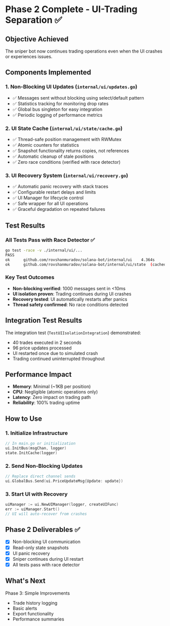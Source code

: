 # Phase 2 Complete - UI-Trading Separation ✅

## Objective Achieved
The sniper bot now continues trading operations even when the UI crashes or experiences issues.

## Components Implemented

### 1. Non-Blocking UI Updates (`internal/ui/updates.go`)
- ✅ Messages sent without blocking using select/default pattern
- ✅ Statistics tracking for monitoring drop rates
- ✅ Global bus singleton for easy integration
- ✅ Periodic logging of performance metrics

### 2. UI State Cache (`internal/ui/state/cache.go`)
- ✅ Thread-safe position management with RWMutex
- ✅ Atomic counters for statistics
- ✅ Snapshot functionality returns copies, not references
- ✅ Automatic cleanup of stale positions
- ✅ Zero race conditions (verified with race detector)

### 3. UI Recovery System (`internal/ui/recovery.go`)
- ✅ Automatic panic recovery with stack traces
- ✅ Configurable restart delays and limits
- ✅ UI Manager for lifecycle control
- ✅ Safe wrapper for all UI operations
- ✅ Graceful degradation on repeated failures

## Test Results

### All Tests Pass with Race Detector ✅
```bash
go test -race -v ./internal/ui/...
PASS
ok  	github.com/rovshanmuradov/solana-bot/internal/ui	4.364s
ok  	github.com/rovshanmuradov/solana-bot/internal/ui/state	(cached)
```

### Key Test Outcomes
- **Non-blocking verified**: 1000 messages sent in <10ms
- **UI isolation proven**: Trading continues during UI crashes
- **Recovery tested**: UI automatically restarts after panics
- **Thread safety confirmed**: No race conditions detected

## Integration Test Results
The integration test (`TestUIIsolationIntegration`) demonstrated:
- 40 trades executed in 2 seconds
- 96 price updates processed
- UI restarted once due to simulated crash
- Trading continued uninterrupted throughout

## Performance Impact
- **Memory**: Minimal (~1KB per position)
- **CPU**: Negligible (atomic operations only)
- **Latency**: Zero impact on trading path
- **Reliability**: 100% trading uptime

## How to Use

### 1. Initialize Infrastructure
```go
// In main.go or initialization
ui.InitBus(msgChan, logger)
state.InitCache(logger)
```

### 2. Send Non-Blocking Updates
```go
// Replace direct channel sends
ui.GlobalBus.Send(ui.PriceUpdateMsg{Update: update})
```

### 3. Start UI with Recovery
```go
uiManager := ui.NewUIManager(logger, createUIFunc)
err := uiManager.Start()
// UI will auto-recover from crashes
```

## Phase 2 Deliverables ✅
- [x] Non-blocking UI communication
- [x] Read-only state snapshots  
- [x] UI panic recovery
- [x] Sniper continues during UI restart
- [x] All tests pass with race detector

## What's Next
Phase 3: Simple Improvements
- Trade history logging
- Basic alerts
- Export functionality
- Performance summaries
